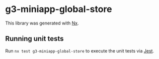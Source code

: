 # g3-miniapp-global-store

This library was generated with [Nx](https://nx.dev).

## Running unit tests

Run `nx test g3-miniapp-global-store` to execute the unit tests via [Jest](https://jestjs.io).
